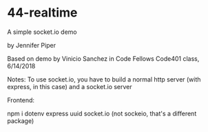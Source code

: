 # 44-realtime

A simple socket.io demo

by Jennifer Piper

Based on demo by Vinicio Sanchez in Code Fellows Code401 class, 6/14/2018

Notes:
To use socket.io, you have to build a normal http server (with express, in this case) and a socket.io server


Frontend:

 npm i dotenv express uuid socket.io  (not sockeio, that's a different package)